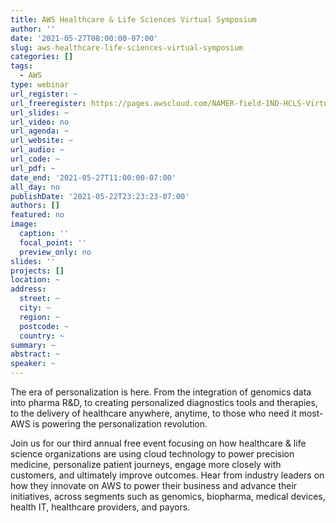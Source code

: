 ```yaml
---
title: AWS Healthcare & Life Sciences Virtual Symposium
author: ''
date: '2021-05-27T08:00:00-07:00'
slug: aws-healthcare-life-sciences-virtual-symposium
categories: []
tags:
  - AWS
type: webinar
url_register: ~
url_freeregister: https://pages.awscloud.com/NAMER-field-IND-HCLS-Virtual-Symposium-2021-reg-event.html?nc1=h_ls
url_slides: ~
url_video: no
url_agenda: ~
url_website: ~
url_audio: ~
url_code: ~
url_pdf: ~
date_end: '2021-05-27T11:00:00-07:00'
all_day: no
publishDate: '2021-05-22T23:23:23-07:00'
authors: []
featured: no
image:
  caption: ''
  focal_point: ''
  preview_only: no
slides: ''
projects: []
location: ~
address:
  street: ~
  city: ~
  region: ~
  postcode: ~
  country: ~
summary: ~
abstract: ~
speaker: ~
---
```

<!--more-->
The era of personalization is here. From the integration of genomics data into pharma R&D, to creating personalized diagnostics tools and therapies, to the delivery of healthcare anywhere, anytime, to those who need it most- AWS is powering the personalization revolution.  

Join us for our third annual free event focusing on how healthcare & life science organizations are using cloud technology to power precision medicine, personalize patient journeys, engage more closely with customers, and ultimately improve outcomes. Hear from industry leaders on how they innovate on AWS to power their business and advance their initiatives, across segments such as genomics, biopharma, medical devices, health IT, healthcare providers, and payors.